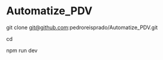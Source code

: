 # Automatize_PDV
git clone git@github.com:pedroreisprado/Automatize_PDV.git

cd <save local>

npm run dev
